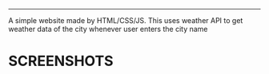 <hr>
A simple website made by HTML/CSS/JS. This uses weather API to get weather data of the city whenever user enters the city name

# SCREENSHOTS



